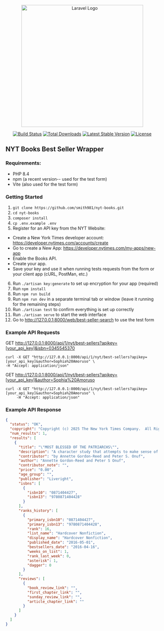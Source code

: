 <p align="center"><a href="https://laravel.com" target="_blank"><img src="https://raw.githubusercontent.com/laravel/art/master/logo-lockup/5%20SVG/2%20CMYK/1%20Full%20Color/laravel-logolockup-cmyk-red.svg" width="400" alt="Laravel Logo"></a></p>

<p align="center">
<a href="https://github.com/laravel/framework/actions"><img src="https://github.com/laravel/framework/workflows/tests/badge.svg" alt="Build Status"></a>
<a href="https://packagist.org/packages/laravel/framework"><img src="https://img.shields.io/packagist/dt/laravel/framework" alt="Total Downloads"></a>
<a href="https://packagist.org/packages/laravel/framework"><img src="https://img.shields.io/packagist/v/laravel/framework" alt="Latest Stable Version"></a>
<a href="https://packagist.org/packages/laravel/framework"><img src="https://img.shields.io/packagist/l/laravel/framework" alt="License"></a>
</p>

## NYT Books Best Seller Wrapper

### Requirements:
* PHP 8.4
* npm (a recent version-- used for the test form)
* Vite (also used for the test form)

### Getting Started
1. `git clone https://github.com/smith981/nyt-books.git`
2. `cd nyt-books`
3. `composer install`
4. `cp .env.example .env`
5. Register for an API key from the NYT Website:
* Create a New York Times developer account: https://developer.nytimes.com/accounts/create
* Go to create a New App: https://developer.nytimes.com/my-apps/new-app
* Enable the Books API. 
* Create your app.
* Save your key and use it when running tests requests from the form or your client app (cURL, PostMan, etc.)

6. Run `./artisan key:generate` to set up encryption for your app (required)
7. Run `npm install`
8. Run `npm run build`
9. Run `npm run dev` in a separate terminal tab or window (leave it running for the remaining steps)
10. Run `./artisan test` to confirm everything is set up correctly
11. Run `./artisan serve` to start the web interface
12. Go to http://127.0.0.1:8000/web/best-seller-search to use the test form

### Example API Requests
GET http://127.0.0.1:8000/api/1/nyt/best-sellers?apikey=[your_api_key]&isbn=0345545370

```
curl -X GET "http://127.0.0.1:8000/api/1/nyt/best-sellers?apikey=[your_api_key]&author=Sophia%20Amoruso" \
-H "Accept: application/json"
```

GET http://127.0.0.1:8000/api/1/nyt/best-sellers?apikey=[your_api_key]&author=Sophia%20Amoruso

```
curl -X GET "http://127.0.0.1:8000/api/1/nyt/best-sellers?apikey=[your_api_key]&author=Sophia%20Amoruso" \
     -H "Accept: application/json"
```

### Example API Response
```json
{
  "status": "OK",
  "copyright": "Copyright (c) 2025 The New York Times Company.  All Rights Reserved.",
  "num_results": 1,
  "results": [
    {
      "title": "\"MOST BLESSED OF THE PATRIARCHS\"",
      "description": "A character study that attempts to make sense of Jefferson’s contradictions.",
      "contributor": "by Annette Gordon-Reed and Peter S. Onuf",
      "author": "Annette Gordon-Reed and Peter S Onuf",
      "contributor_note": "",
      "price": "0.00",
      "age_group": "",
      "publisher": "Liveright",
      "isbns": [
        {
          "isbn10": "0871404427",
          "isbn13": "9780871404428"
        }
      ],
      "ranks_history": [
        {
          "primary_isbn10": "0871404427",
          "primary_isbn13": "9780871404428",
          "rank": 16,
          "list_name": "Hardcover Nonfiction",
          "display_name": "Hardcover Nonfiction",
          "published_date": "2016-05-01",
          "bestsellers_date": "2016-04-16",
          "weeks_on_list": 1,
          "rank_last_week": 0,
          "asterisk": 1,
          "dagger": 0
        }
      ],
      "reviews": [
        {
          "book_review_link": "",
          "first_chapter_link": "",
          "sunday_review_link": "",
          "article_chapter_link": ""
        }
      ]
    }
  ]
}
```
